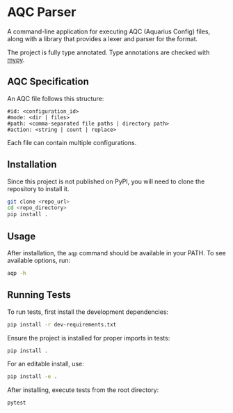 # AQC Parser

A command-line application for executing AQC (Aquarius Config) files, along with a library that provides a lexer and parser for the format. 

The project is fully type annotated. Type annotations are checked with [mypy](https://github.com/python/mypy).

## AQC Specification

An AQC file follows this structure:

```text
#id: <configuration_id>
#mode: <dir | files>
#path: <comma-separated file paths | directory path>
#action: <string | count | replace>
```

Each file can contain multiple configurations.

## Installation

Since this project is not published on PyPI, you will need to clone the repository to install it.

```bash
git clone <repo_url>
cd <repo_directory>
pip install .
```

## Usage

After installation, the `aqp` command should be available in your PATH. To see available options, run:

```bash
aqp -h
```

## Running Tests

To run tests, first install the development dependencies:

```bash
pip install -r dev-requirements.txt
```

Ensure the project is installed for proper imports in tests:

```bash
pip install .
```

For an editable install, use:

```bash
pip install -e .
```

After installing, execute tests from the root directory:

```bash
pytest
```
